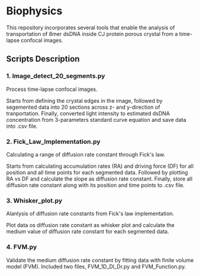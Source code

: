 Biophysics
==========
This repository incorporates several tools that enable the analysis of transportation of 8mer dsDNA inside CJ protein porous crystal from a time-lapse confocal images.

## Scripts Description

### 1. Image_detect_20_segments.py

Process time-lapse confocal images.

Starts from defining the crystal edges in the image, followed by segemented data into 20 sections across z- and y-direction of tranportation. Finally, converted light intensity to estimated dsDNA concentration from 3-parameters standard curve equation and save data into .csv file.

### 2. Fick_Law_Implementation.py

Calculating a range of diffusion rate constant through Fick's law.

Starts from calculating accumulation rates (RA) and driving force (DF) for all position and all time points for each segmented data. Followed by plotting RA vs DF and calculate the slope as diffusion rate constant. Finally, store all diffusion rate constant along with its position and time points to .csv file.

### 3. Whisker_plot.py

Alanlysis of diffusion rate constants from Fick's law implementation.

Plot data os diffusion rate constant as whisker plot and calculate the medium value of diffusion rate constant for each segmented data.

### 4. FVM.py

Validate the medium diffusion rate constant by fitting data with finite volume model (FVM). Included two files, FVM_1D_Dl_Dr.py and FVM_Function.py.

